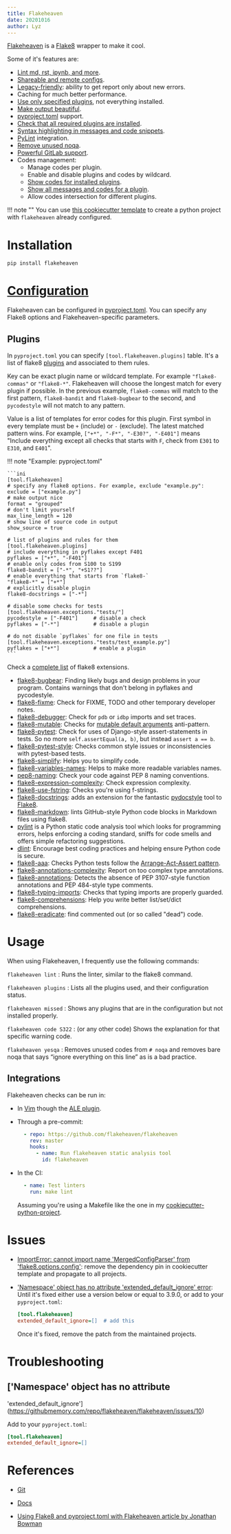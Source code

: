 ```yaml
---
title: Flakeheaven
date: 20201016
author: Lyz
---
```


[Flakeheaven](https://github.com/flakeheaven/flakeheaven) is a [Flake8](flake8.md) wrapper
to make it cool.

Some of it's features are:

* [Lint md, rst, ipynb, and
    more](https://flakeheaven.readthedocs.io/parsers.html).
* [Shareable and remote
    configs](https://flakeheaven.readthedocs.io/config.html#base).
* [Legacy-friendly](https://flakeheaven.readthedocs.io/commands/baseline.html):
    ability to get report only about new errors.
* Caching for much better performance.
* [Use only specified
    plugins](https://flakeheaven.readthedocs.io/config.html#plugins), not
    everything installed.
* [Make output beautiful](https://flakeheaven.readthedocs.io/formatters.html).
* [pyproject.toml](https://www.python.org/dev/peps/pep-0518/) support.
* [Check that all required plugins are
    installed](https://flakeheaven.readthedocs.io/commands/missed.html).
* [Syntax highlighting in messages and code
    snippets](https://flakeheaven.readthedocs.io/formatters.html#colored-with-source-code).
* [PyLint](https://github.com/PyCQA/pylint) integration.
* [Remove unused noqa](https://flakeheaven.readthedocs.io/commands/yesqa.html).
* [Powerful GitLab support](https://flakeheaven.readthedocs.io/formatters.html#gitlab).
* Codes management:
    * Manage codes per plugin.
    * Enable and disable plugins and codes by wildcard.
    * [Show codes for installed plugins](https://flakeheaven.readthedocs.io/commands/plugins.html).
    * [Show all messages and codes for a plugin](https://flakeheaven.readthedocs.io/commands/codes.html).
    * Allow codes intersection for different plugins.

!!! note ""
    You can use [this cookiecutter
    template](https://github.com/lyz-code/cookiecutter-python-project) to create
    a python project with `flakeheaven` already configured.

# Installation

```bash
pip install flakeheaven
```

# [Configuration](https://flakeheaven.readthedocs.io/config.html)

Flakeheaven can be configured in
[pyproject.toml](https://www.python.org/dev/peps/pep-0518/). You can specify any
Flake8 options and Flakeheaven-specific parameters.

## Plugins

In `pyproject.toml` you can specify `[tool.flakeheaven.plugins]` table. It's
a list of flake8 [plugins](https://flakeheaven.readthedocs.io/plugins.html) and
associated to them rules.

Key can be exact plugin name or wildcard template. For example `"flake8-commas"`
or `"flake8-*"`. Flakeheaven will choose the longest match for every plugin if
possible. In the previous example, `flake8-commas` will match to the first
pattern, `flake8-bandit` and `flake8-bugbear` to the second, and `pycodestyle`
will not match to any pattern.

Value is a list of templates for error codes for this plugin. First symbol in
every template must be `+` (include) or `-` (exclude). The latest matched
pattern wins. For example, `["+*", "-F*", "-E30?", "-E401"]` means "Include
everything except all checks that starts with `F`, check from `E301` to `E310`,
and `E401`".

!!! note "Example: pyproject.toml"

    ```ini
    [tool.flakeheaven]
    # specify any flake8 options. For example, exclude "example.py":
    exclude = ["example.py"]
    # make output nice
    format = "grouped"
    # don't limit yourself
    max_line_length = 120
    # show line of source code in output
    show_source = true

    # list of plugins and rules for them
    [tool.flakeheaven.plugins]
    # include everything in pyflakes except F401
    pyflakes = ["+*", "-F401"]
    # enable only codes from S100 to S199
    flake8-bandit = ["-*", "+S1??"]
    # enable everything that starts from `flake8-`
    "flake8-*" = ["+*"]
    # explicitly disable plugin
    flake8-docstrings = ["-*"]

    # disable some checks for tests
    [tool.flakeheaven.exceptions."tests/"]
    pycodestyle = ["-F401"]     # disable a check
    pyflakes = ["-*"]           # disable a plugin

    # do not disable `pyflakes` for one file in tests
    [tool.flakeheaven.exceptions."tests/test_example.py"]
    pyflakes = ["+*"]           # enable a plugin
    ```

Check a [complete
list](https://github.com/DmytroLitvinov/awesome-flake8-extensions) of flake8
extensions.

* [flake8-bugbear](https://github.com/PyCQA/flake8-bugbear): Finding likely bugs
    and design problems in your program. Contains warnings that don't belong in
    pyflakes and pycodestyle.
* [flake8-fixme](https://github.com/tommilligan/flake8-fixme): Check for FIXME,
    TODO and other temporary developer notes.
* [flake8-debugger](https://github.com/JBKahn/flake8-debugger): Check for
    `pdb` or `idbp` imports and set traces.
* [flake8-mutable](https://github.com/ebeweber/flake8-mutable): Checks for
    [mutable default
    arguments](python_anti_patterns.md#mutable-default-arguments) anti-pattern.
* [flake8-pytest](https://github.com/vikingco/flake8-pytest): Check for uses of
    Django-style assert-statements in tests. So no more `self.assertEqual(a, b)`,
    but instead `assert a == b`.
* [flake8-pytest-style](https://github.com/m-burst/flake8-pytest-style): Checks
    common style issues or inconsistencies with pytest-based tests.
* [flake8-simplify](https://github.com/MartinThoma/flake8-simplify): Helps you
    to simplify code.
* [flake8-variables-names](https://github.com/best-doctor/flake8-variables-names):
    Helps to make more readable variables names.
* [pep8-naming](https://github.com/PyCQA/pep8-naming): Check your code against
    PEP 8 naming conventions.
* [flake8-expression-complexity](https://github.com/best-doctor/flake8-expression-complexity):
    Check expression complexity.
* [flake8-use-fstring](https://github.com/MichaelKim0407/flake8-use-fstring):
    Checks you're using f-strings.
* [flake8-docstrings](https://gitlab.com/pycqa/flake8-docstrings): adds an
    extension for the fantastic
    [pydocstyle](https://github.com/pycqa/pydocstyle) tool to [Flake8](flake8.md).
* [flake8-markdown](https://github.com/johnfraney/flake8-markdown): lints
    GitHub-style Python code blocks in Markdown files using flake8.
* [pylint](https://github.com/PyCQA/pylint) is a Python static code analysis
    tool which looks for programming errors, helps enforcing a coding standard,
    sniffs for code smells and offers simple refactoring suggestions.
* [dlint](https://github.com/dlint-py/dlint): Encourage best coding practices
    and helping ensure Python code is secure.
* [flake8-aaa](https://github.com/jamescooke/flake8-aaa): Checks Python tests
    follow the [Arrange-Act-Assert
    pattern](https://github.com/jamescooke/flake8-aaa#what-is-the-arrange-act-assert-pattern).
* [flake8-annotations-complexity](https://github.com/best-doctor/flake8-annotations-complexity):
    Report on too complex type annotations.
* [flake8-annotations](https://github.com/sco1/flake8-annotations): Detects the
    absence of PEP 3107-style function annotations and PEP 484-style type
    comments.
* [flake8-typing-imports](https://github.com/asottile/flake8-typing-imports):
    Checks that typing imports are properly guarded.
* [flake8-comprehensions](https://github.com/adamchainz/flake8-comprehensions):
    Help you write better list/set/dict comprehensions.
* [flake8-eradicate](https://github.com/sobolevn/flake8-eradicate):  find
    commented out (or so called "dead") code.

# Usage

When using Flakeheaven, I frequently use the following commands:

`flakeheaven lint`
: Runs the linter, similar to the flake8 command.

`flakeheaven plugins`
: Lists all the plugins used, and their configuration status.

`flakeheaven missed`
: Shows any plugins that are in the configuration but not installed properly.

`flakeheaven code S322`
: (or any other code) Shows the explanation for that specific warning code.

`flakeheaven yesqa`
: Removes unused codes from `# noqa` and removes bare noqa that says “ignore
    everything on this line” as is a bad practice.

## Integrations

Flakeheaven checks can be run in:

* In [Vim](vim.md) though the [ALE plugin](vim_plugins.md#flakeheaven).

* Through a pre-commit:

    ```yaml
      - repo: https://github.com/flakeheaven/flakeheaven
        rev: master
        hooks:
          - name: Run flakeheaven static analysis tool
            id: flakeheaven
    ```

* In the CI:
    ```yaml
      - name: Test linters
        run: make lint
    ```

    Assuming you're using a Makefile like the one in my
    [cookiecutter-python-project](https://github.com/lyz-code/cookiecutter-python-project/).

# Issues

* [ImportError: cannot import name 'MergedConfigParser' from
    'flake8.options.config'](https://github.com/flakeheaven/flakeheaven/issues/22):
    remove the dependency pin in cookiecutter template and propagate to all
    projects.
* ['Namespace' object has no attribute 'extended_default_ignore'
    error](https://github.com/flakeheaven/flakeheaven/issues/10#issuecomment-823512441):
    Until it's fixed either use a version below or equal to 3.9.0, or add to
    your `pyproject.toml`:

    ```ini
    [tool.flakeheaven]
    extended_default_ignore=[]  # add this
    ```

    Once it's fixed, remove the patch from the maintained projects.

# Troubleshooting

## ['Namespace' object has no attribute
'extended_default_ignore'](https://githubmemory.com/repo/flakeheaven/flakeheaven/issues/10)

Add to your `pyproject.toml`:

```ini
[tool.flakeheaven]
extended_default_ignore=[]
```

# References

* [Git](https://github.com/flakeheaven/flakeheaven)
* [Docs](https://flakeheaven.readthedocs.io/)

* [Using Flake8 and pyproject.toml with Flakeheaven article by Jonathan
    Bowman](https://dev.to/bowmanjd/using-flake8-and-pyproject-toml-with-flakeheaven-1cn1)
